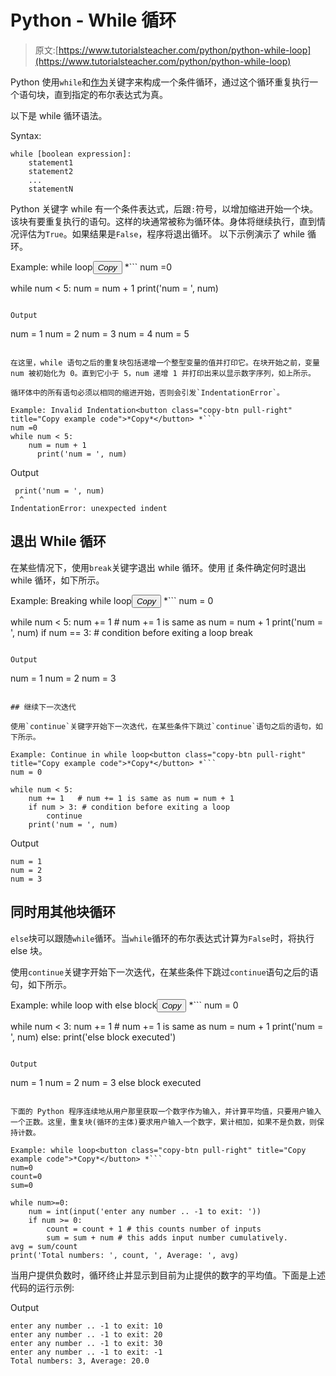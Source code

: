 # Python - While 循环

> 原文:[https://www.tutorialsteacher.com/python/python-while-loop](https://www.tutorialsteacher.com/python/python-while-loop)

Python 使用`while`和[作为](/python/python-for-loop)关键字来构成一个条件循环，通过这个循环重复执行一个语句块，直到指定的布尔表达式为真。

以下是 while 循环语法。

Syntax:

```
while [boolean expression]:
    statement1
    statement2
    ...
    statementN

```

Python 关键字 while 有一个条件表达式，后跟`:`符号，以增加缩进开始一个块。 该块有要重复执行的语句。这样的块通常被称为循环体。身体将继续执行，直到情况评估为`True`。如果结果是`False`，程序将退出循环。 以下示例演示了 while 循环。

Example: while loop<button class="copy-btn pull-right" title="Copy example code">*Copy*</button> *```
num =0

while num < 5:
    num = num + 1
    print('num = ', num) 
```

Output

```
num = 1
num = 2
num = 3
num = 4
num = 5
```

在这里，while 语句之后的重复块包括递增一个整型变量的值并打印它。在块开始之前，变量 num 被初始化为 0。直到它小于 5，num 递增 1 并打印出来以显示数字序列，如上所示。

循环体中的所有语句必须以相同的缩进开始，否则会引发`IndentationError`。

Example: Invalid Indentation<button class="copy-btn pull-right" title="Copy example code">*Copy*</button> *```
num =0
while num < 5:
    num = num + 1
      print('num = ', num) 
```

Output

```
 print('num = ', num)
  ^
IndentationError: unexpected indent
```

## 退出 While 循环

在某些情况下，使用`break`关键字退出 while 循环。使用 [if](/python/python-if-elif) 条件确定何时退出 while 循环，如下所示。

Example: Breaking while loop<button class="copy-btn pull-right" title="Copy example code">*Copy*</button> *```
num = 0

while num < 5:
    num += 1   # num += 1 is same as num = num + 1
    print('num = ', num)
    if num == 3: # condition before exiting a loop
        break 
```

Output

```
num = 1
num = 2
num = 3 
```

## 继续下一次迭代

使用`continue`关键字开始下一次迭代，在某些条件下跳过`continue`语句之后的语句，如下所示。

Example: Continue in while loop<button class="copy-btn pull-right" title="Copy example code">*Copy*</button> *```
num = 0

while num < 5:
	num += 1   # num += 1 is same as num = num + 1
	if num > 3: # condition before exiting a loop
		continue
	print('num = ', num) 
```

Output

```
num = 1
num = 2
num = 3 
```

## 同时用其他块循环

`else`块可以跟随`while`循环。当`while`循环的布尔表达式计算为`False`时，将执行 else 块。

使用`continue`关键字开始下一次迭代，在某些条件下跳过`continue`语句之后的语句，如下所示。

Example: while loop with else block<button class="copy-btn pull-right" title="Copy example code">*Copy*</button> *```
num = 0

while num < 3:
	num += 1   # num += 1 is same as num = num + 1
	print('num = ', num)
else:
    print('else block executed') 
```

Output

```
num = 1
num = 2
num = 3
else block executed 
```

下面的 Python 程序连续地从用户那里获取一个数字作为输入，并计算平均值，只要用户输入一个正数。这里，重复块(循环的主体)要求用户输入一个数字，累计相加，如果不是负数，则保持计数。

Example: while loop<button class="copy-btn pull-right" title="Copy example code">*Copy*</button> *```
num=0
count=0
sum=0

while num>=0:
    num = int(input('enter any number .. -1 to exit: '))
    if num >= 0:
        count = count + 1 # this counts number of inputs
        sum = sum + num # this adds input number cumulatively.
avg = sum/count
print('Total numbers: ', count, ', Average: ', avg) 
```

当用户提供负数时，循环终止并显示到目前为止提供的数字的平均值。下面是上述代码的运行示例:

Output

```
enter any number .. -1 to exit: 10
enter any number .. -1 to exit: 20
enter any number .. -1 to exit: 30
enter any number .. -1 to exit: -1
Total numbers: 3, Average: 20.0 
```

